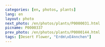 ```yaml
---
categories: [en, photos, plants]
lang: en
layout: photo
next_photo: /en/photos/plants/P0000031.html
picname: P0000337
prev_photo: /en/photos/plants/P0000144.html
tags: [Desert Flower, "Erdm\xE4nnchen"]
---
```

